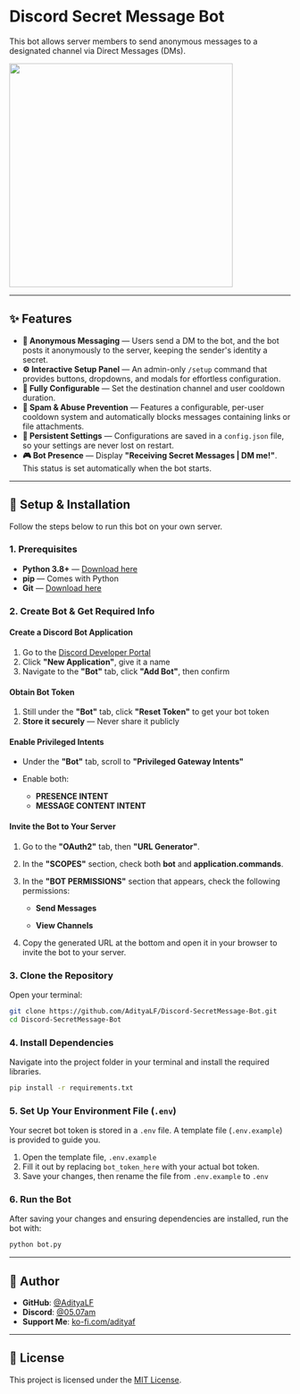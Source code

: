 # Discord Secret Message Bot

This bot allows server members to send anonymous messages to a designated channel via Direct Messages (DMs).

<img src="https://i.postimg.cc/76WCG7YK/scretmessage.png" width="400" />

---

## ✨ Features

* **📨 Anonymous Messaging** — Users send a DM to the bot, and the bot posts it anonymously to the server, keeping the sender's identity a secret.
* **⚙️ Interactive Setup Panel** — An admin-only `/setup` command that provides buttons, dropdowns, and modals for effortless configuration.
* **🔧 Fully Configurable** — Set the destination channel and user cooldown duration.
* **🚫 Spam & Abuse Prevention** — Features a configurable, per-user cooldown system and automatically blocks messages containing links or file attachments.
* **💾 Persistent Settings** — Configurations are saved in a `config.json` file, so your settings are never lost on restart.
* **🎮 Bot Presence** — Display **"Receiving Secret Messages | DM me!"**. This status is set automatically when the bot starts.
  
---

## 🚀 Setup & Installation

Follow the steps below to run this bot on your own server.

### 1. Prerequisites

* **Python 3.8+** — [Download here](https://www.python.org/downloads/)
* **pip** — Comes with Python
* **Git** — [Download here](https://git-scm.com/downloads)

### 2. Create Bot & Get Required Info

#### Create a Discord Bot Application

1. Go to the [Discord Developer Portal](https://discord.com/developers/applications)
2. Click **"New Application"**, give it a name
3. Navigate to the **"Bot"** tab, click **"Add Bot"**, then confirm

#### Obtain Bot Token

1. Still under the **"Bot"** tab, click **"Reset Token"** to get your bot token
2. **Store it securely** — Never share it publicly

#### Enable Privileged Intents

* Under the **"Bot"** tab, scroll to **"Privileged Gateway Intents"**
* Enable both:

  * **PRESENCE INTENT**
  * **MESSAGE CONTENT INTENT**

#### Invite the Bot to Your Server

1. Go to the **"OAuth2"** tab, then **"URL Generator"**.

2. In the **"SCOPES"** section, check both **bot** and **application.commands**.

3. In the **"BOT PERMISSIONS"** section that appears, check the following permissions:

   * **Send Messages**

   * **View Channels**

4. Copy the generated URL at the bottom and open it in your browser to invite the bot to your server.

### 3. Clone the Repository

Open your terminal:

```bash
git clone https://github.com/AdityaLF/Discord-SecretMessage-Bot.git
cd Discord-SecretMessage-Bot
```

### 4. Install Dependencies

Navigate into the project folder in your terminal and install the required libraries.

```bash
pip install -r requirements.txt
```


### 5. Set Up Your Environment File (`.env`)

Your secret bot token is stored in a `.env` file. A template file (`.env.example`) is provided to guide you.

  1. Open the template file, `.env.example`
  2. Fill it out by replacing `bot_token_here` with your actual bot token.
  3. Save your changes, then rename the file from `.env.example` to `.env`

### 6. Run the Bot

After saving your changes and ensuring dependencies are installed, run the bot with:

```bash
python bot.py
```

---

## 👤 Author

* **GitHub**: [@AdityaLF](https://github.com/AdityaLF)
* **Discord**: [@05.07am](https://discordapp.com/users/786163564205047839)
* **Support Me**: [ko-fi.com/adityaf](https://ko-fi.com/adityaf)

---

## 📄 License

This project is licensed under the [MIT License](LICENSE).